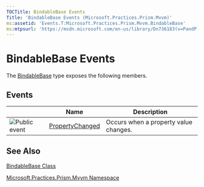 ```yaml
---
TOCTitle: BindableBase Events
Title: 'BindableBase Events (Microsoft.Practices.Prism.Mvvm)'
ms:assetid: 'Events.T:Microsoft.Practices.Prism.Mvvm.BindableBase'
ms:mtpsurl: 'https://msdn.microsoft.com/en-us/library/Dn736183(v=PandP.50)'
---
```



# BindableBase Events

The [BindableBase](https://msdn.microsoft.com/library/microsoft.practices.prism.mvvm.bindablebase) type exposes the following members.

## Events

<span id="eventTableToggle"></span>
<table>

<thead>
<tr class="header">
<th> </th>
<th>Name</th>
<th>Description</th>
</tr>
</thead>
<tbody>
<tr class="odd">
<td><img src="https://msdn.microsoft.com/en-us/Dn736183.pubevent(en-us,PandP.50).gif" title="Public event" /></td>
<td><a href="https://msdn.microsoft.com/library/microsoft.practices.prism.mvvm.bindablebase.propertychanged">PropertyChanged</a></td>
<td><div class="summary">
Occurs when a property value changes.
</div></td>
</tr>
</tbody>
</table>

## See Also

[BindableBase Class](https://msdn.microsoft.com/library/microsoft.practices.prism.mvvm.bindablebase)

[Microsoft.Practices.Prism.Mvvm Namespace](https://msdn.microsoft.com/library/microsoft.practices.prism.mvvm)
